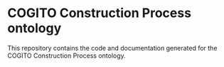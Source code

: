 # COGITO Construction Process ontology

This repository contains the code and documentation generated for the COGITO Construction Process ontology.
